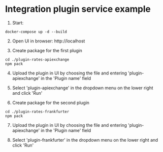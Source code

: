 # Integration plugin service example

1. Start:

```
docker-compose up -d --build
```

2. Open UI in browser: http://localhost

3. Create package for the first plugin

```
cd ./plugin-rates-apiexchange
npm pack
```

4. Upload the plugin in UI by choosing the file and entering 'plugin-apiexchange' in the 'Plugin name' field

5. Select 'plugin-apiexchange' in the dropdown menu on the lower right and click 'Run'

6. Create package for the second plugin

```
cd ./plugin-rates-frankfurter
npm pack
```

7. Upload the plugin in UI by choosing the file and entering 'plugin-apiexchange' in the 'Plugin name' field

8. Select 'plugin-frankfurter' in the dropdown menu on the lower right and click 'Run'
